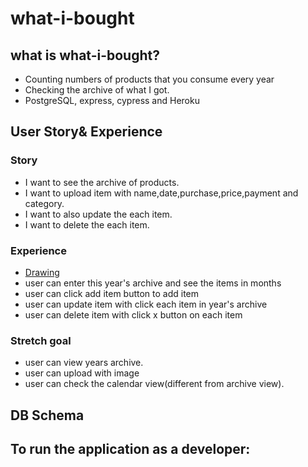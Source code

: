 # what-i-bought

## what is what-i-bought?
* Counting numbers of products that you consume every year
* Checking the archive of what I got.
* PostgreSQL, express, cypress and Heroku

## User Story& Experience
### Story
- I want to see the archive of products.
- I want to upload item with name,date,purchase,price,payment and category.
- I want to also update the each item.
- I want to delete the each item.
### Experience
- [Drawing](https://excalidraw.com/#json=7LjFveRmbzrESihx2rT6n,77KqyduFbuG-qTj6Xodl5A)
- user can enter this year's archive and see the items in months
- user can click add item button to add item
- user can update item with click each item in year's archive
- user can delete item with click x button on each item

### Stretch goal
- user can view years archive.
- user can upload with image
- user can check the calendar view(different from archive view).


## DB Schema



## To run the application as a developer:

